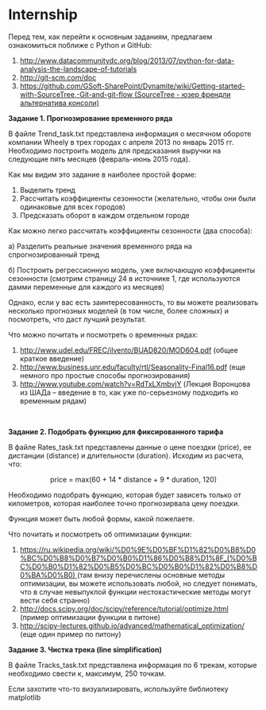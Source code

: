 # Internship  
<p>
    Перед тем, как перейти к основным заданиям, предлагаем ознакомиться поближе с Python и GitHub:
</p>
<ol>
    <li>
        <a href="http://www.datacommunitydc.org/blog/2013/07/python-for-data-analysis-the-landscape-of-tutorials">
            http://www.datacommunitydc.org/blog/2013/07/python-for-data-analysis-the-landscape-of-tutorials
        </a>
    </li>
    <li>
        <a href="http://git-scm.com/doc">
            http://git-scm.com/doc
        </a>
    </li>
    <li>
        <a href="https://github.com/GSoft-SharePoint/Dynamite/wiki/Getting-started-with-SourceTree,-Git-and-git-flow">
            https://github.com/GSoft-SharePoint/Dynamite/wiki/Getting-started-with-SourceTree,-Git-and-git-flow (SourceTree - юзер френдли альтернатива консоли)
        </a>
    </li>
</ol>
<p>
    <strong>Задание 1. Прогнозирование временного ряда</strong>
</p>
<p>
    В файле Trend_task.txt представлена информация о месячном обороте компании Wheely в трех городах с апреля 2013 по январь 2015 гг. Необходимо построить
    модель для предсказания выручки на следующие пять месяцев (февраль-июнь 2015 года).
</p>
<p>
    Как мы видим это задание в наиболее простой форме:
</p>
<ol>
    <li>
        Выделить тренд
    </li>
    <li>
        Рассчитать коэффициенты сезонности (желательно, чтобы они были одинаковые для всех городов)
    </li>
    <li>
        Предсказать оборот в каждом отдельном городе
    </li>
</ol>
<p>
    Как можно легко рассчитать коэффициенты сезонности (два способа):
</p>
<p>
    а) Разделить реальные значения временного ряда на спрогнозированный тренд
</p>
<p>
    б) Построить регрессионную модель, уже включающую коэффициенты сезонности (смотрим страницу 24 в источнике 1, где используются дамми переменные для каждого
    из месяцев)
</p>
<p>
    Однако, если у вас есть заинтересованность, то вы можете реализовать несколько прогнозных моделей (в том числе, более сложных) и посмотреть, что даст
    лучший результат.
</p>
<p>
    Что можно почитать и посмотреть о временных рядах:
</p>
<ol>
    <li>
        <a href="http://www.udel.edu/FREC/ilvento/BUAD820/MOD604.pdf">http://www.udel.edu/FREC/ilvento/BUAD820/MOD604.pdf</a> (общее краткое введение)
    </li>
    <li>
        <a href="http://www.business.unr.edu/faculty/rtl/Seasonality-Final16.pdf">http://www.business.unr.edu/faculty/rtl/Seasonality-Final16.pdf</a> (еще немного про простые способы прогнозирования)
    </li>
    <li>
        <a href="http://www.youtube.com/watch?v=RdTxLXmbvjY">http://www.youtube.com/watch?v=RdTxLXmbvjY</a> (Лекция Воронцова из ШАДа – введение в то, как
        уже по-серьезному подходить ко временным рядам)
    </li>
</ol>
<p>
    <strong></strong>
    <br/>
</p>
<p>
    <strong>Задание 2. Подобрать функцию для фиксированного тарифа</strong>
</p>
<p>
    В файле Rates_task.txt представлены данные о цене поездки (price), ее дистанции (distance) и длительности (duration). Исходим из расчета, что:
</p>
<p align='center'>
    price = max(60 + 14 * distance + 9 * duration, 120)
</p>
<p>
    Необходимо подобрать функцию, которая будет зависеть только от километров, которая наиболее точно прогнозирвала цену поездки.
</p>
<p>
    Функция может быть любой формы, какой пожелаете.
</p>
<p>
    Что почитать и посмотреть об оптимизации функции:
</p>
<ol>
    <li>
        <a
            href="https://ru.wikipedia.org/wiki/%D0%9E%D0%BF%D1%82%D0%B8%D0%BC%D0%B8%D0%B7%D0%B0%D1%86%D0%B8%D1%8F_(%D0%BC%D0%B0%D1%82%D0%B5%D0%BC%D0%B0%D1%82%D0%B8%D0%BA%D0%B0)"
        >
            https://ru.wikipedia.org/wiki/%D0%9E%D0%BF%D1%82%D0%B8%D0%BC%D0%B8%D0%B7%D0%B0%D1%86%D0%B8%D1%8F_(%D0%BC%D0%B0%D1%82%D0%B5%D0%BC%D0%B0%D1%82%D0%B8%D0%BA%D0%B0)
        </a>
        (там внизу перечислены основные методы оптимизации, вы можете использовать любой, но следует понимать, что в случае невыпуклой функции нестохастические
        методы могут вести себя странно)
    </li>
    <li>
        <a href="http://docs.scipy.org/doc/scipy/reference/tutorial/optimize.html">http://docs.scipy.org/doc/scipy/reference/tutorial/optimize.html</a>
        (пример оптимизации функции в питоне)
    </li>
    <li>
        <a href="http://scipy-lectures.github.io/advanced/mathematical_optimization/">http://scipy-lectures.github.io/advanced/mathematical_optimization/</a>
        (еще один пример по питону)
    </li>
</ol>
<p>
    <strong> Задание 3. Чистка трека (line simplification) </strong>
</p>
<p>
    В файле Tracks_task.txt представлена информация по 6 трекам, которые необходимо свести к, максимум, 250 точкам.
</p>
<p>
    Если захотите что-то визуализировать, используйте библиотеку matplotlib
</p>



